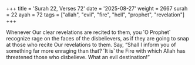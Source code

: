 +++
title = 'Surah 22, Verses 72'
date = '2025-08-27'
weight = 2667
surah = 22
ayah = 72
tags = ["allah", "evil", "fire", "hell", "prophet", "revelation"]
+++

Whenever Our clear revelations are recited to them, you ˹O Prophet˺ recognize rage on the faces of the disbelievers, as if they are going to snap at those who recite Our revelations to them. Say, “Shall I inform you of something far more enraging than that? ˹It is˺ the Fire with which Allah has threatened those who disbelieve. What an evil destination!”